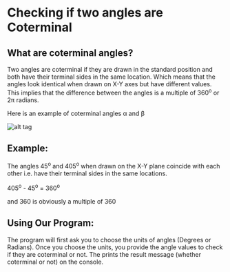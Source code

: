 # Checking if two angles are Coterminal

## What are coterminal angles?

Two angles are coterminal if they are drawn in the standard position and both have their terminal sides in the same location. Which means that the angles look identical when drawn on X-Y axes but have different values. This implies that the difference between the angles is a multiple of 360<sup>o</sup> or  2π radians.

Here is an example of coterminal angles α and β

![alt tag](https://encrypted-tbn0.gstatic.com/images?q=tbn%3AANd9GcSAVdXETjA_BXXnq3a8q7HmPBi54mMUVsGe1Bb3Cl_gsLt41bD2)

## Example:

The angles 45<sup>o</sup> and 405<sup>o</sup> when drawn on the X-Y plane coincide with each other i.e. have their terminal sides in the same locations.

405<sup>o</sup> - 45<sup>o</sup> = 360<sup>o</sup>

and 360 is obviously a multiple of 360

## Using Our Program:

The program will first ask you to choose the units of angles (Degrees or Radians). Once you choose the units, you provide the angle values to check if they are coterminal or not. The prints the result message (whether coterminal or not) on the console.
